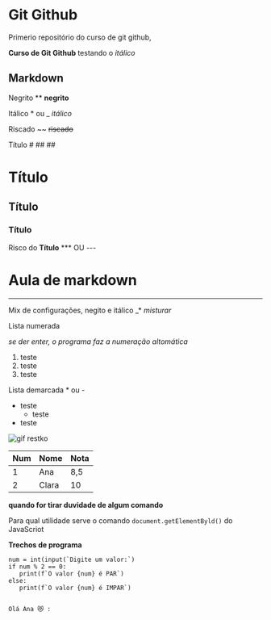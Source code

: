 # **Git Github**
 Primerio repositório do curso de git github,

 **Curso de Git Github** testando o *itálico*

 ## Markdown
 Negrito ** **negrito**
 
 Itálico * ou _ _itálico_

 Riscado ~~ ~~riscado~~
 
 Título # ## ## 
 # Título 
 ## Título
 ### Título 
 
 Risco do **Título** *** OU ---
 # Aula de markdown 
 ---

 Mix de configurações, negito e itálico _*  _*misturar*_
 
 Lista numerada 
 
 _*se der enter, o programa faz a numeração altomática*_

 1. teste
 2. teste
 3. teste

Lista demarcada * ou -

* teste
   * teste
* teste
  
 
![gif restko](https://github.com/user-attachments/assets/0edc532b-c2ed-49ab-bf2e-9c7f7aee39bc)



Num | Nome | Nota
---|---|---
1| Ana | 8,5
2| Clara| 10


 **quando for tirar duvidade de algum comando**

Para qual utilidade serve o comando `document.getElementByld()` do JavaScriot


**Trechos de programa**

```
num = int(input(`Digite um valor:`)
if num % 2 == 0:
   print(f`O valor {num} é PAR`)
else:
   print(f`O valor {num} é IMPAR`)


Olá Ana 😻 :
